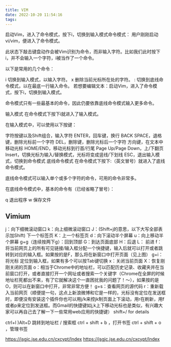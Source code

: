 ```yaml
---
title: VIM
date: 2022-10-20 11:54:16
tags:
---
```


启动Vim，进入了命令模式，按下i，切换到输入模式命令模式：
用户刚刚启动 vi/vim，便进入了命令模式。

此状态下敲击键盘动作会被Vim识别为命令，而非输入字符。比如我们此时按下i，并不会输入一个字符，i被当作了一个命令。

以下是常用的几个命令：

i 切换到输入模式，以输入字符。
x 删除当前光标所在处的字符。
: 切换到底线命令模式，以在最底一行输入命令。
若想要编辑文本：启动Vim，进入了命令模式，按下i，切换到输入模式。

命令模式只有一些最基本的命令，因此仍要依靠底线命令模式输入更多命令。

输入模式
在命令模式下按下i就进入了输入模式。

在输入模式中，可以使用以下按键：

字符按键以及Shift组合，输入字符
ENTER，回车键，换行
BACK SPACE，退格键，删除光标前一个字符
DEL，删除键，删除光标后一个字符
方向键，在文本中移动光标
HOME/END，移动光标到行首/行尾
Page Up/Page Down，上/下翻页
Insert，切换光标为输入/替换模式，光标将变成竖线/下划线
ESC，退出输入模式，切换到命令模式
底线命令模式
在命令模式下按下:（英文冒号）就进入了底线命令模式。

底线命令模式可以输入单个或多个字符的命令，可用的命令非常多。

在底线命令模式中，基本的命令有（已经省略了冒号）：

q 退出程序
w 保存文件


## Vimium
j：向下细微滚动窗口 k：向上细微滚动窗口
J：(Shift+j的意思，以下大写全部表示加Shift) 下一个标签页 K：上一个标签页
d：向下滚动半个屏幕 u：向上移动半个屏幕
g+g（连续按两下g）：回到顶部
G：到达页面底部
H：后退 L： 前进
f：将当前网页上的所有可见链接/输入框分配一个快捷键，输入后就可以打开或者跳转到对应的输入框。如果按的是F，那么将在新窗口中打开页面（见上图）
g+i：将光标 定位到输入框，如果有多个可以按Tab键切换
x：关闭当前页面 X：恢复刚刚关闭的页面
o：相当于Chrome中的地址栏，可以匹配历史记录、收藏夹并在当前窗口打开，或者直接打开一个网址或者搜索一个关键字（Chrome在全屏的时候地址栏死都出不来，有了它就解决这个一直困扰我的问题了！～），如果按的是O，则可以在新窗口中打开，非常非常方便！
g+s：查看网页的源代码
r：重新载入当前网页（顺便提一句，这点上新浪微博和它是一样的，光标没有定位在发送框时，即便没有安装这个插件你也可以用j/k来控jk制页面上下滚动，用r在刷新，用f或者p来定位到发送框。而Gmail的快捷键如j,k上下移动光标也是类似，有兴趣大家可以再自己去了解一下一些常用web应用的快捷键）
shift+/  for details

ctrl+l )Alt+D 跳转到地址栏
/  搜索框
ctrl + shift + b ，打开书签
ctrl + shift + o ，管理书签

https://jsgjc.jse.edu.cn/cxcypt/Index
https://jsgjc.jse.edu.cn/cxcypt/Index